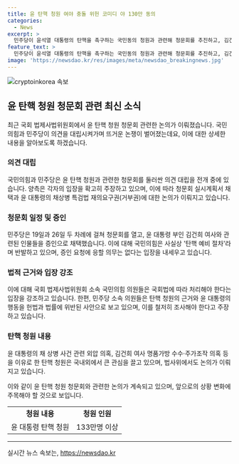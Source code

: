 ```yaml
---
title: 윤 탄핵 청원 여야 충돌 위헌 코미디 야 130만 동의
categories:
  - News
excerpt: >
  민주당이 윤석열 대통령의 탄핵을 촉구하는 국민동의 청원과 관련해 청문회를 추진하고, 김건희 여사 모녀를 증인으로 채택하여 국힘과의 공방이 고조되고 있다. 국힘은 사실상 탄핵 예비 절차라며 증인 요청에 응할 의무는 없다고 주장하고, 민주당은 19일과 26일 두 차례에 걸쳐 청문회를 열기로 하고 증인으로 김건희 여사 모녀 등을 채택했다. 해당 청원은 윤 대통령의 채 상병 사건 외압 의혹, 김건희 여사 명품가방 수수·주가조작 의혹 등을 이유로 윤 대통령을 탄핵소추해 달라는 내용이며, 민주당 의원들은 윤 대통령의 행동을 명백한 헌법 위반으로 주장하고 있다.
feature_text: >
  민주당이 윤석열 대통령의 탄핵을 촉구하는 국민동의 청원과 관련해 청문회를 추진하고, 김건희 여사 모녀를 증인으로 채택하여 국힘과의 공방이 고조되고 있다. 국힘은 사실상 탄핵 예비 절차라며 증인 요청에 응할 의무는 없다고 주장하고, 민주당은 19일과 26일 두 차례에 걸쳐 청문회를 열기로 하고 증인으로 김건희 여사 모녀 등을 채택했다. 해당 청원은 윤 대통령의 채 상병 사건 외압 의혹, 김건희 여사 명품가방 수수·주가조작 의혹 등을 이유로 윤 대통령을 탄핵소추해 달라는 내용이며, 민주당 의원들은 윤 대통령의 행동을 명백한 헌법 위반으로 주장하고 있다.
image: 'https://newsdao.kr/res/images/meta/newsdao_breakingnews.jpg'
---
```


<p><img src="https://newsdao.kr/res/images/meta/newsdao_breakingnews.jpg" alt="cryptoinkorea 속보" /></p>

<h2 data-ke-size="size26">윤 탄핵 청원 청문회 관련 최신 소식</h2>

<p data-ke-size="size16">최근 국회 법제사법위원회에서 윤 탄핵 청원 청문회 관련한 논의가 이뤄졌습니다. 국민의힘과 민주당이 의견을 대립시켜가며 뜨거운 논쟁이 벌어졌는데요, 이에 대한 상세한 내용을 알아보도록 하겠습니다.</p>

<h3><b>의견 대립</b></h3>

<p data-ke-size="size16">국민의힘과 민주당은 윤 탄핵 청원과 관련한 청문회를 둘러싼 의견 대립을 전개 중에 있습니다. 양측은 각자의 입장을 확고히 주장하고 있으며, 이에 따라 청문회 실시계획서 채택과 윤 대통령의 채상병 특검법 재의요구권(거부권)에 대한 논의가 이뤄지고 있습니다.</p>

<h3><b>청문회 일정 및 증인</b></h3>

<p data-ke-size="size16">민주당은 19일과 26일 두 차례에 걸쳐 청문회를 열고, 윤 대통령 부인 김건희 여사와 관련된 인물들을 증인으로 채택했습니다. 이에 대해 국민의힘은 사실상 '탄핵 예비 절차'라며 반발하고 있으며, 증인 요청에 응할 의무는 없다는 입장을 내세우고 있습니다.</p>

<h3><b>법적 근거와 입장 강조</b></h3>

<p data-ke-size="size16">이에 대해 국회 법제사법위원회 소속 국민의힘 의원들은 국회법에 따라 처리해야 한다는 입장을 강조하고 있습니다. 한편, 민주당 소속 의원들은 탄핵 청원의 근거와 윤 대통령의 행동을 헌법과 법률에 위반된 사안으로 보고 있으며, 이를 철저히 조사해야 한다고 주장하고 있습니다.</p>

<h3><b>탄핵 청원 내용</b></h3>

<p data-ke-size="size16">윤 대통령의 채 상병 사건 관련 외압 의혹, 김건희 여사 명품가방 수수·주가조작 의혹 등을 이유로 한 탄핵 청원은 국내외에서 큰 관심을 끌고 있으며, 법사위에서도 논의가 이뤄지고 있습니다.</p>

<p>이와 같이 윤 탄핵 청원 청문회와 관련한 논의가 계속되고 있으며, 앞으로의 상황 변화에 주목해야 할 것으로 보입니다.</p>

<table>
    <tr>
        <td style="text-align: center; height: 17px;"><b>청원 내용</b></td>
        <td style="text-align: center; height: 17px;"><b>청원 인원</b></td>
    </tr>
    <tr>
        <td style="text-align: center; height: 17px;">윤 대통령 탄핵 청원</td>
        <td style="text-align: center; height: 17px;">133만명 이상</td>
    </tr>
</table>

<hr>

<p data-ke-size="size16"></p>
실시간 뉴스 속보는, <a href="https://newsdao.kr" rel="dofollow">https://newsdao.kr</a>


